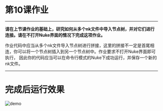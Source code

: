 # 第10课作业
---
**请在上节课作业的基础上，研究如何从多个nk文件中导入节点树，并对它们进行连接。请在不打开Nuke界面的情况下完成这项作业。**

作业代码中应当从多个nk文件导入节点树进行拼接，这里的拼接不一定是首尾相连，你可以将一个节点树插入到另一个节点树中。作业要求不打开Nuke界面即可执行，
因此你的代码应当可以在命令行模式的Nuke下成功运行，并保存一个新的nk文件。

-------
# 完成后运行效果
![demo](https://i.loli.net/2020/04/18/7nYberE1RSh5tJT.gif)